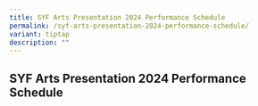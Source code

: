 ```yaml
---
title: SYF Arts Presentation 2024 Performance Schedule
permalink: /syf-arts-presentation-2024-performance-schedule/
variant: tiptap
description: ""
---
```

<h2>SYF Arts Presentation 2024 Performance Schedule</h2>
<p></p>